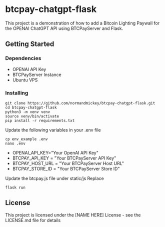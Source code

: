 # btcpay-chatgpt-flask
This project is a demonstration of how to add a Bitcoin Lighting Paywall for the OPENAI ChatGPT API using BTCPayServer and Flask.  


## Getting Started

### Dependencies

* OPENAI API Key
* BTCPayServer Instance
* Ubuntu VPS 

### Installing

```
git clone https://github.com/normandmickey/btcpay-chatgpt-flask.git
cd btcpay-chatgpt-flask
python3 -m venv venv
source venv/bin/activate
pip install -r requirements.txt
```

Update the following variables in your .env file
```
cp env_example .env 
nano .env
```

* OPENAI_API_KEY="Your OpenAI API Key"
* BTCPAY_API_KEY = "Your BTCPayServer API Key"
* BTCPAY_HOST_URL = "Your BTCPayServer Host URL"
* BTCPAY_STORE_ID = "Your BTCPayServer Store ID"

Update the btcpay.js file under static/js
Replace 

```
flask run
```

## License

This project is licensed under the [NAME HERE] License - see the LICENSE.md file for details
